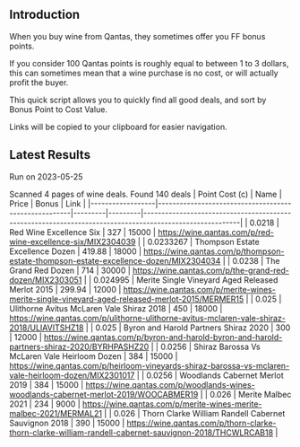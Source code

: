 ## Introduction

When you buy wine from Qantas, they sometimes offer you FF bonus points. 

If you consider 100 Qantas points is roughly equal to between 1 to 3 dollars, this can sometimes mean that a wine purchase is no cost, or will actually profit the buyer.

This quick script allows you to quickly find all good deals, and sort by Bonus Point to Cost Value.

Links will be copied to your clipboard for easier navigation.

## Latest Results

Run on 2023-05-25

Scanned 4 pages of wine deals.
Found 140 deals
|   Point Cost (c) | Name                                                 |   Price |   Bonus | Link                                                                                                    |
|------------------|------------------------------------------------------|---------|---------|---------------------------------------------------------------------------------------------------------|
|        0.0218    | Red Wine Excellence Six                              |  327    |   15000 | https://wine.qantas.com/p/red-wine-excellence-six/MIX2304039                                            |
|        0.0233267 | Thompson Estate Excellence Dozen                     |  419.88 |   18000 | https://wine.qantas.com/p/thompson-estate-thompson-estate-excellence-dozen/MIX2304034                   |
|        0.0238    | The Grand Red Dozen                                  |  714    |   30000 | https://wine.qantas.com/p/the-grand-red-dozen/MIX2303051                                                |
|        0.024995  | Merite Single Vineyard Aged Released Merlot 2015     |  299.94 |   12000 | https://wine.qantas.com/p/merite-wines-merite-single-vineyard-aged-released-merlot-2015/MERMER15        |
|        0.025     | Ulithorne Avitus McLaren Vale Shiraz 2018            |  450    |   18000 | https://wine.qantas.com/p/ulithorne-ulithorne-avitus-mclaren-vale-shiraz-2018/ULIAVITSHZ18              |
|        0.025     | Byron and Harold Partners Shiraz 2020                |  300    |   12000 | https://wine.qantas.com/p/byron-and-harold-byron-and-harold-partners-shiraz-2020/BYRHPASHZ20            |
|        0.0256    | Shiraz Barossa Vs McLaren Vale Heirloom Dozen        |  384    |   15000 | https://wine.qantas.com/p/heirloom-vineyards-shiraz-barossa-vs-mclaren-vale-heirloom-dozen/MIX2301017   |
|        0.0256    | Woodlands Cabernet Merlot 2019                       |  384    |   15000 | https://wine.qantas.com/p/woodlands-wines-woodlands-cabernet-merlot-2019/WOOCABMER19                    |
|        0.026     | Merite Malbec 2021                                   |  234    |    9000 | https://wine.qantas.com/p/merite-wines-merite-malbec-2021/MERMAL21                                      |
|        0.026     | Thorn Clarke William Randell Cabernet Sauvignon 2018 |  390    |   15000 | https://wine.qantas.com/p/thorn-clarke-thorn-clarke-william-randell-cabernet-sauvignon-2018/THCWLRCAB18 |

